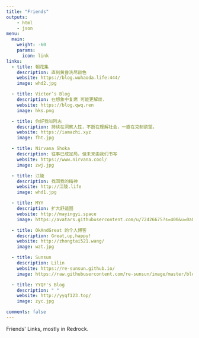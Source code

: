 ```yaml
---
title: "Friends"
outputs:
    - html
    - json
menu:
  main:
    weight: -60
    params: 
      icon: link
links:
  - title: 朝花集
    description: 直到黄昏洗尽颜色
    website: https://blog.wuhaoda.life:444/
    image: whd2.jpg

  - title: Victor’s Blog
    description: 在想象中复燃 可能更解烦.
    website: https://blog.qwq.ren
    image: hks.png

  - title: 你好我叫阿志
    description: 持续在洞察人性，不断在理解社会，一直在克制欲望。
    website: https://iamazhi.xyz
    image: fht.jpg

  - title: Nirvana Shoka
    description: 往事已成定局，但未来由我们书写
    website: https://www.nirvana.cool/
    image: zwj.jpg

  - title: 江陵
    description: 找回我的精神
    website: http://江陵.life
    image: whd1.jpg

  - title: MYY
    description: 扩大舒适圈
    website: http://mayingyi.space
    image: https://avatars.githubusercontent.com/u/72426675?s=400&u=0a0c37c3b974f47a46c4acd1ec111dc6dd692d4c&v=4

  - title: OkAndGreat 的个人博客
    description: Great,up,happy! 
    website: http://zhongtai521.wang/
    image: wzt.jpg

  - title: Sunsun
    description: Lilin
    website: https://re-sunsun.github.io/
    image: https://raw.githubusercontent.com/re-sunsun/image/master/blog/head/newhead.jpg

  - title: YYQF's Blog
    description: " "
    website: http://yyqf123.top/
    image: zyc.jpg

comments: false
---
```


Friends' Links, mostly in Redrock.